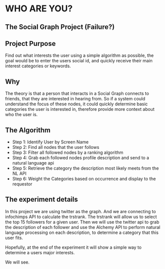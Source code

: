 # WHO ARE YOU?

## The Social Graph Project (Failure?)

## Project Purpose

Find out what interests the user using a simple algorithm as possible, the goal would be
to enter the users social id, and quickly receive their main interest categories or keywords.

## Why

The theory is that a person that interacts in a Social Graph connects to friends, that they
are interested in hearing from.  So if a system could understand the focus of these nodes,
it could quickly determine basic categories the user is interested in, therefore provide
more context about who the user is.

## The Algorithm

* Step 1: Identify User by Screen Name
* Step 2: Find all nodes that the user follows
* Step 3: Filter all followed nodes by a ranking algorithm
* Step 4: Grab each followed nodes profile description and send to a natural language api
* Step 5: Retrieve the category the description most likely meets from the NL API
* Step 6: Weight the Categories based on occurrence and display to the requestor
 

## The experiment details

In this project we are using twitter as the graph.  And we are connecting to infochimps API to calculate
the trstrank.  The trstrank will allow us to select the top 15 followers for a given user.  Then we will
use the twitter api to grab the description of each follower and use the Alchemy API to perform natural
language processing on each description, to determine a category that this user fits.

Hopefully, at the end of the experiment it will show a simple way to determine a users major interests.

We will see.

